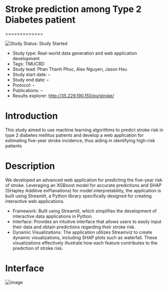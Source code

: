 # Stroke prediction among Type 2 Diabetes patient

=============

<img src="https://img.shields.io/badge/Study%20Status-Repo%20Created-blue.svg" alt="Study Status: Study Started">

- Study type: Real-world data generation and web application development
- Tags: TMUCRD
- Study lead: Phan Thanh Phuc, Alex Nguyen, Jason Hsu
- Study start date: **-**
- Study end date: **-**
- Protocol: **-**
- Publications: **-**
- Results explorer: http://35.229.190.150/py/stroke/  

# Introduction

This study aimed to use machine learning algorithms to predict stroke risk in type 2 diabetes mellitus patients and develop a web application for estimating five-year stroke incidence, thus aiding in identifying high-risk patients

# Description
We developed an advanced web application for predicting the five-year risk of stroke. Leveraging an XGBoost model for accurate predictions and SHAP (SHapley Additive exPlanations) for model interpretability, the application is built using Streamlit, a Python library specifically designed for creating interactive web applications.

- Framework: Built using Streamlit, which simplifies the development of interactive data applications in Python.
- Interface: Provides an intuitive interface that allows users to easily input their data and obtain predictions regarding their stroke risk.
- Dynamic Visualizations: The application utilizes Streamviz to create dynamic visualizations, including SHAP plots such as waterfall. These visualizations effectively illustrate how each feature contributes to the prediction of stroke risk.

# Interface
![image](https://github.com/user-attachments/assets/2aa5c9d9-7dcf-4bb7-aa36-517a7e1650c9)


